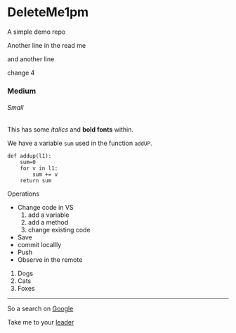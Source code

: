 # DeleteMe1pm
A simple demo repo

Another line in the read me

and another line

change 4

### Medium

###### Small

This has some *italics* and **bold fonts** within.

We have a variable `sum` used in the function `addUP`.

```
def addup(l1):
    sum=0
    for v in l1:
        sum += v
    return sum
```

Operations
* Change code in VS
    1. add a variable
    2. add a method
    2. change existing code
* Save
* commit locallly
* Push
* Observe in the remote

1. Dogs
2. Cats
1. Foxes

---------

So a search on [Google](https://www.google.com)

Take me to your [leader](Second.md)

